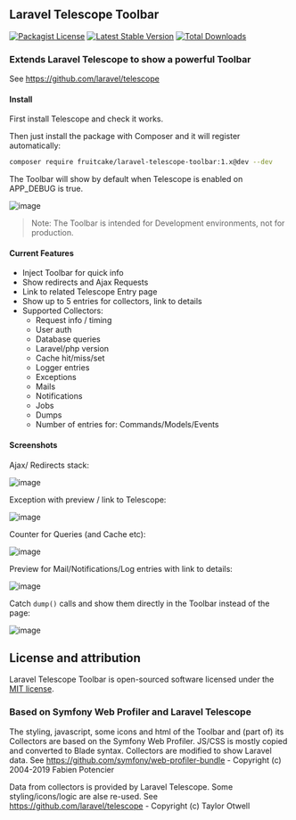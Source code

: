 ## Laravel Telescope Toolbar
[![Packagist License](https://poser.pugx.org/fruitcake/laravel-telescope-toolbar/license.png)](http://choosealicense.com/licenses/mit/)
[![Latest Stable Version](https://poser.pugx.org/fruitcake/laravel-telescope-toolbar/version.png)](https://packagist.org/packages/fruitcake/laravel-telescope-toolbar)
[![Total Downloads](https://poser.pugx.org/fruitcake/laravel-telescope-toolbar/d/total.png)](https://packagist.org/packages/fruitcake/laravel-telescope-toolbar)

### Extends Laravel Telescope to show a powerful Toolbar
See https://github.com/laravel/telescope

#### Install

First install Telescope and check it works.

Then just install the package with Composer and it will register automatically:

```bash
composer require fruitcake/laravel-telescope-toolbar:1.x@dev --dev
```

The Toolbar will show by default when Telescope is enabled on APP_DEBUG is true.

![image](https://user-images.githubusercontent.com/973269/62854273-24ac7b80-bcef-11e9-9b31-5525a845d4d3.png)

> Note: The Toolbar is intended for Development environments, not for production.

#### Current Features

 - Inject Toolbar for quick info
 - Show redirects and Ajax Requests
 - Link to related Telescope Entry page
 - Show up to 5 entries for collectors, link to details
 - Supported Collectors:
    * Request info / timing
    * User auth
    * Database queries
    * Laravel/php version
    * Cache hit/miss/set
    * Logger entries
    * Exceptions
    * Mails
    * Notifications
    * Jobs
    * Dumps
    * Number of entries for: Commands/Models/Events
    
#### Screenshots

Ajax/ Redirects stack:

![image](https://user-images.githubusercontent.com/973269/62854008-5bce5d00-bcee-11e9-95f8-1a93cdd0a9f3.png)

Exception with preview / link to Telescope:

![image](https://user-images.githubusercontent.com/973269/62854018-67ba1f00-bcee-11e9-99f6-9b1b8132bb4e.png)

Counter for Queries (and Cache etc):

![image](https://user-images.githubusercontent.com/973269/62854021-6ab50f80-bcee-11e9-891e-494ed89a8e48.png)

Preview for Mail/Notifications/Log entries with link to details:

![image](https://user-images.githubusercontent.com/973269/62854027-6d176980-bcee-11e9-9020-c80705160a25.png)

Catch `dump()` calls and show them directly in the Toolbar instead of the page:

![image](https://user-images.githubusercontent.com/973269/62945077-4f293200-bdde-11e9-951d-4f19196395e5.png)

    
## License and attribution

Laravel Telescope Toolbar is open-sourced software licensed under the [MIT license](https://opensource.org/licenses/MIT).

### Based on Symfony Web Profiler and Laravel Telescope
The styling, javascript, some icons and html of the Toolbar and (part of) its Collectors are based on the Symfony Web Profiler.
JS/CSS is mostly copied and converted to Blade syntax. Collectors are modified to show Laravel data.
See https://github.com/symfony/web-profiler-bundle - Copyright (c) 2004-2019 Fabien Potencier

Data from collectors is provided by Laravel Telescope. Some styling/icons/logic are alse re-used.
See https://github.com/laravel/telescope - Copyright (c) Taylor Otwell
                                         
